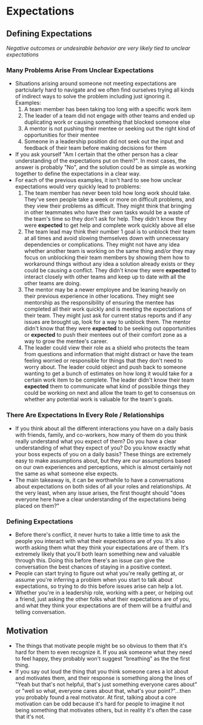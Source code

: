 # Expectations

## Defining Expectations
_Negative outcomes or undesirable behavior are very likely tied to unclear expectations_

### Many Problems Arise From Unclear Expectations
* Situations arising around someone not meeting expectations are partciularly hard to navigate and we often find ourselves trying all kinds of indirect ways to solve the problem including just ignoring it.  Examples:
  1. A team member has been taking too long with a specific work item
  2. The leader of a team did not engage with other teams and ended up duplicating work or causing something that blocked someone else
  3. A mentor is not pushing their mentee or seeking out the right kind of opportunities for their mentee
  4. Someone in a leadership position did not seek out the input and feedback of their team before making decisions for them
* If you ask yourself "Am I certain that the other person has a clear understanding of the expectations put on them?".  In most cases, the answer is probably "No", and the solution could be as simple as working together to define the expectations in a clear way.
* For each of the previous examples, it isn't hard to see how unclear expectations would very quickly lead to problems:
  1. The team member has never been told how long work should take.  They've seen people take a week or more on difficult problems, and they view their problems as difficult. They might think that bringing in other teammates who have their own tasks would be a waste of the team's time so they don't ask for help.  They didn't know they were **expected** to get help and complete work quickly above all else
  2. The team lead may think their number 1 goal is to unblock their team at all times and avoid slowing themselves down with unnecessary dependencies or complications.  They might not have any idea whether another team is working on the same thing and/or they may focus on unblocking their team members by showing them how to workaround things without any idea a solution already exists or they could be causing a conflict. They didn't know they were **expected** to interact closely with other teams and keep up to date with all the other teams are doing.
  3. The mentor may be a newer employee and be leaning heavily on their previous experience in other locations.  They might see mentorship as the responsibility of ensuring the mentee has completed all their work quickly and is meeting the expectations of their team.  They might just ask for current status reports and if any issues are brought up, look for a way to unblock them.  The mentor didn't know that they were **expected** to be seeking out opportunities or **expected** to push their mentees out of their comfort zone as a way to grow the mentee's career.
  4. The leader could view their role as a shield who protects the team from questions and information that might distract or have the team feeling worried or responsible for things that they don't need to worry about.  The leader could object and push back to someone wanting to get a bunch of estimates on how long it would take for a certain work item to be complete.  The leader didn't know their team **expected** them to communicate what kind of possibile things they could be working on next and allow the team to get to consensus on whether any potential work is valuable for the team's goals.

### There Are Expectations In Every Role / Relationships
* If you think about all the different interactions you have on a daily basis with friends, family, and co-workers, how many of them do you think really understand what you expect of them?  Do you have a clear understanding of what they expect of you?  Do you know exactly what your boss expects of you on a daily basis?  These things are extremely easy to make assumptions about, but they are _our_ assumptions based on our own experiences and perceptions, which is almost certainly not the same as what someone else expects.
* The main takeaway is, it can be worthwhile to have a conversations about expectations on both sides of all your roles and relationships.  At the very least, when any issue arises, the first thought should "does everyone here have a clear understanding of the expectations being placed on them?"

### Defining Expectations
* Before there's conflict, it never hurts to take a little time to ask the people you interact with what their expectations are of you.  It's also worth asking them what they think your expectations are of them.  It's extremely likely that you'll both learn something new and valuable through this.  Doing this before there's an issue can give the conversation the best chances of staying in a positive context.
* People can start trying to figure out what you're really getting at, or assume you're inferring a problem when you start to talk about expectations, so trying to do this before issues arise can help a lot.
* Whether you're in a leadership role, working with a peer, or helping out a friend, just asking the other folks what their expectations are of you, and what they think your expectations are of them will be a fruitful and telling conversation.

## Motivation
* The things that motivate people might be so obvious to them that it's hard for them to even recognize it.  If you ask someone what they need to feel happy, they probably won't suggest "breathing" as the the first thing.
* If you say out loud the thing that you think someone cares a lot about and motivates them, and their response is something along the lines of "Yeah but that's not helpful, that's just something everyone cares about" or "well so what, everyone cares about that, what's your point?"...then you probably found a real motivator.  At first, talking about a core motivation can be odd because it's hard for people to imagine it not being something that motivates others, but in reality it's often the case that it's not.
